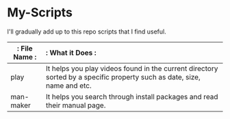 # My-Scripts
I'll gradually add up to this repo scripts that I find useful.

|:       File Name       :|:                        What it Does                                   :|
|-----------------------|:------------------------------------------------------------------------|
|          play          |It helps you play videos found in the current directory sorted by a specific property such as date, size, name and etc.|
|       man-maker        |It helps you search through install packages and read their manual page.|
